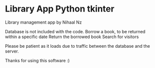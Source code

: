 # Library App Python tkinter
 
Library management app by Nihaal Nz

Database is not included with the code.
Borrow a book, to be returned within a specific date
Return the borrowed book 
Search for visitors 

Please be patient as it loads due to traffic between the database and 
the server.

Thanks for using this software :)

